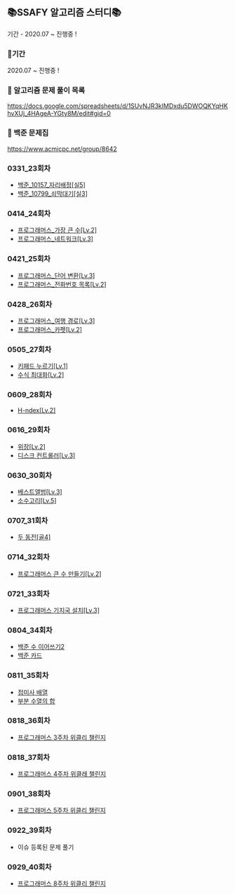 ## 📚SSAFY 알고리즘 스터디📚

기간 - 2020.07 ~ 진행중 ! 

### 📒기간
2020.07 ~ 진행중 ! 

### 📗 알고리즘 문제 풀이 목록
https://docs.google.com/spreadsheets/d/1SUvNJR3kIMDxdu5DWOQKYqHKhvXUj_4HAgeA-YGty8M/edit#gid=0

### 📘 백준 문제집
https://www.acmicpc.net/group/8642


### 0331_23회차
- [백준_10157_자리배정[실5]](https://www.acmicpc.net/problem/10157)
- [백준_10799_쇠막대기[실3]](https://www.acmicpc.net/problem/10799)

### 0414_24회차
- [프로그래머스_가장 큰 수[Lv.2]](https://programmers.co.kr/learn/courses/30/lessons/42746)
- [프로그래머스_네트워크[Lv.3]](https://programmers.co.kr/learn/courses/30/lessons/43162)

### 0421_25회차
- [프로그래머스_단어 변환[Lv.3]](https://programmers.co.kr/learn/courses/30/lessons/43163)
- [프로그래머스_전화번호 목록[Lv.2]](https://programmers.co.kr/learn/courses/30/lessons/42577)

### 0428_26회차
- [프로그래머스_여행 경로[Lv.3]](https://programmers.co.kr/learn/courses/30/lessons/43164)
- [프로그래머스_카펫[Lv.2]](https://programmers.co.kr/learn/courses/30/lessons/42842)

### 0505_27회차
- [키패드 누르기[Lv.1]](https://programmers.co.kr/learn/courses/30/lessons/67256)
- [수식 최대화[Lv.2]](https://programmers.co.kr/learn/courses/30/lessons/67257)

### 0609_28회차
- [H-ndex[Lv.2]](https://programmers.co.kr/learn/courses/30/lessons/42747)

### 0616_29회차
- [위장[Lv.2]](https://programmers.co.kr/learn/courses/30/lessons/42578)
- [디스크 컨트롤러[Lv.3]](https://programmers.co.kr/learn/courses/30/lessons/42627)

### 0630_30회차
- [베스트앨범[Lv.3]](https://programmers.co.kr/learn/courses/30/lessons/42579)
- [소수고리[Lv.5]](https://level.goorm.io/exam/43234/%EC%86%8C%EC%88%98-%EA%B3%A0%EB%A6%AC/quiz/1)

### 0707_31회차
- [두 동전[골4]](https://www.acmicpc.net/problem/16197)

### 0714_32회차
- [프로그래머스 큰 수 만들기[Lv.2]](https://programmers.co.kr/learn/courses/30/lessons/42883)

### 0721_33회차
- [프로그래머스 기지국 설치[Lv.3]](https://programmers.co.kr/learn/courses/30/lessons/12979)

### 0804_34회차 
- [백준 수 이어쓰기2](https://www.acmicpc.net/problem/1790)
- [백준 카드](https://www.acmicpc.net/problem/11652)

### 0811_35회차 
- [접미사 배열](https://www.acmicpc.net/problem/11656)
- [부분 수열의 합](https://www.acmicpc.net/problem/14225)

### 0818_36회차 
- [프로그래머스 3주차 위클리 챌린지](https://programmers.co.kr/learn/courses/30/lessons/84021)

### 0818_37회차
- [프로그래머스 4주차 위클래 챌린지](https://programmers.co.kr/learn/courses/30/lessons/84325)

### 0901_38회차 
- [프로그래머스 5주차 위클리 챌린지](https://programmers.co.kr/learn/courses/30/lessons/84512)


### 0922_39회차
- 이슈 등록된 문제 풀기

### 0929_40회차 
- [프로그래머스 8주차 위클리 챌린지](https://programmers.co.kr/learn/courses/30/lessons/86491)
